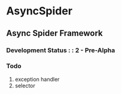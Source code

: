 # AsyncSpider

## Async Spider Framework

### Development Status : : 2 - Pre-Alpha

### Todo

1. exception handler
1. selector